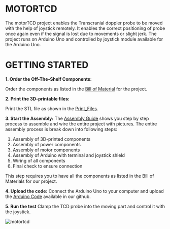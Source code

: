 # MOTORTCD

The motorTCD project enables the Transcranial doppler probe to be moved with the help of joystick remotely. It enables the correct positioning of probe once again even if the signal is lost due to movements or slight jerk.
The project runs on Arduino Uno and controlled by joystick module available for the Arduino Uno.

# **GETTING STARTED**
**1. Order the Off-The-Shelf Components:**

  Order the components as listed in the [Bill of Material](https://github.com/Pradeshi/MotorTCD-1/blob/main/Documentation/BOM.xlsx) for the project.

**2. Print the 3D-printable files:**

Print the STL file as shown in the [Print_Files](https://github.com/Pradeshi/MotorTCD-1/tree/main/Print_Files).

**3. Start the Assembly:**
The [Assembly Guide](https://github.com/Pradeshi/MotorTCD-1/blob/main/Documentation/assembly%20guide.pdf) shows you step by step process to assemble and wire the entire project with pictures. The entire assembly process is break down into following steps:
1. Assembly of 3D-printed components
2. Assembly of power components
3. Assembly of motor components
4. Assembly of Arduino with terminal and joystick shield
5. Wiring of all components
6. Final check to ensure connection

This step requires you to have all the components as listed in the Bill of Materials for our project.

**4. Upload the code:**
Connect the Arduino Uno to your computer and upload the [Arduino Code](https://github.com/Pradeshi/MotorTCD-1/blob/main/Arduino%20Code/motortcd.ino) available in our github.

**5. Run the test**
Clamp the TCD probe into the moving part and control it with the joystick.

![motortcd](https://user-images.githubusercontent.com/104403515/213111627-7f3d124f-dd64-400d-8a2e-32c50bc2553b.jpg)






